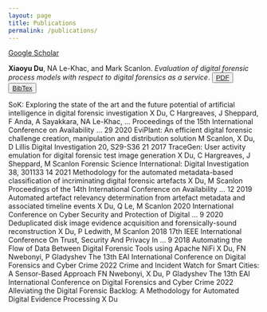 ```yaml
---
layout: page
title: Publications
permalink: /publications/
---
```

[Google Scholar](https://scholar.google.com/citations?user=9rQ-YFcAAAAJ&hl=en&oi=sra)


**Xiaoyu Du**, NA Le-Khac, and Mark Scanlon. *Evaluation of digital forensic process models with respect to digital forensics as a service*. 
<button type="button" class="btn btn-success btn-sm">[PDF](https://arxiv.org/pdf/1708.01730)</button>
<button type="button" class="btn btn-secondary btn-sm">[BibTex](/du2017evaluation.txt)</button>



SoK: Exploring the state of the art and the future potential of artificial intelligence in digital forensic investigation
X Du, C Hargreaves, J Sheppard, F Anda, A Sayakkara, NA Le-Khac, ...
Proceedings of the 15th International Conference on Availability …	29	2020
EviPlant: An efficient digital forensic challenge creation, manipulation and distribution solution
M Scanlon, X Du, D Lillis
Digital Investigation 20, S29-S36	21	2017
TraceGen: User activity emulation for digital forensic test image generation
X Du, C Hargreaves, J Sheppard, M Scanlon
Forensic Science International: Digital Investigation 38, 301133	14	2021
Methodology for the automated metadata-based classification of incriminating digital forensic artefacts
X Du, M Scanlon
Proceedings of the 14th International Conference on Availability …	12	2019
Automated artefact relevancy determination from artefact metadata and associated timeline events
X Du, Q Le, M Scanlon
2020 International Conference on Cyber Security and Protection of Digital …	9	2020
Deduplicated disk image evidence acquisition and forensically-sound reconstruction
X Du, P Ledwith, M Scanlon
2018 17th IEEE International Conference On Trust, Security And Privacy In …	9	2018
Automating the Flow of Data Between Digital Forensic Tools using Apache NiFi
X Du, FN Nwebonyi, P Gladyshev
The 13th EAI International Conference on Digital Forensics and Cyber Crime		2022
Crime and Incident Watch for Smart Cities: A Sensor-Based Approach
FN Nwebonyi, X Du, P Gladyshev
The 13th EAI International Conference on Digital Forensics and Cyber Crime		2022
Alleviating the Digital Forensic Backlog: A Methodology for Automated Digital Evidence Processing
X Du
